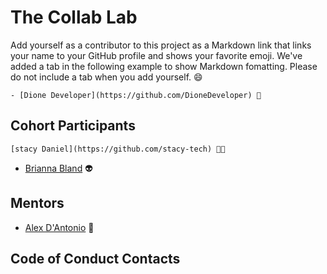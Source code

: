 # The Collab Lab

Add yourself as a contributor to this project as a Markdown link that links your name to your GitHub profile and shows your favorite emoji. We've added a tab in the following example to show Markdown fomatting. Please do not include a tab when you add yourself. 😄

    - [Dione Developer](https://github.com/DioneDeveloper) 💅

## Cohort Participants

    [stacy Daniel](https://github.com/stacy-tech) 💃🏾

- [Brianna Bland](https://github.com/bbland1) 👽

## Mentors

- [Alex D'Antonio](https://github.com/alex-andria) 🌱
  
## Code of Conduct Contacts
